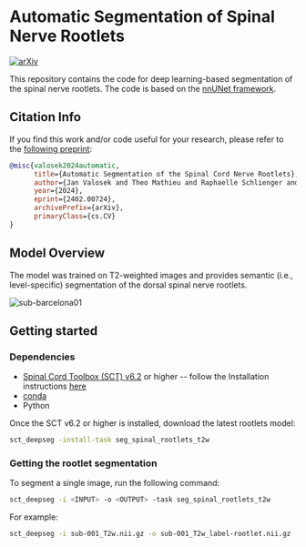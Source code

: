 # Automatic Segmentation of Spinal Nerve Rootlets 

[![arXiv](https://img.shields.io/badge/arXiv-2310.15402-b31b1b.svg)](https://doi.org/10.48550/arXiv.2402.00724)

This repository contains the code for deep learning-based segmentation of the spinal nerve rootlets. 
The code is based on the [nnUNet framework](https://github.com/MIC-DKFZ/nnUNet).

## Citation Info

If you find this work and/or code useful for your research, please refer to the [following preprint](https://doi.org/10.48550/arXiv.2402.00724):

```bibtex
@misc{valosek2024automatic,
      title={Automatic Segmentation of the Spinal Cord Nerve Rootlets}, 
      author={Jan Valosek and Theo Mathieu and Raphaelle Schlienger and Olivia S. Kowalczyk and Julien Cohen-Adad},
      year={2024},
      eprint={2402.00724},
      archivePrefix={arXiv},
      primaryClass={cs.CV}
}
```

## Model Overview

The model was trained on T2-weighted images and provides semantic (i.e., level-specific) segmentation of the dorsal 
spinal nerve rootlets.

![sub-barcelona01](https://github.com/ivadomed/model-spinal-rootlets/assets/39456460/0315228f-a3c5-4aca-80ce-c00fd13a5fc9)

## Getting started

### Dependencies

- [Spinal Cord Toolbox (SCT) v6.2](https://github.com/spinalcordtoolbox/spinalcordtoolbox/releases/tag/6.2) or higher -- follow the Installation instructions [here](https://github.com/spinalcordtoolbox/spinalcordtoolbox?tab=readme-ov-file#installation)
- [conda](https://conda.io/projects/conda/en/latest/user-guide/install/index.html) 
- Python

Once the SCT v6.2 or higher is installed, download the latest rootlets model:

```bash
sct_deepseg -install-task seg_spinal_rootlets_t2w
```

### Getting the rootlet segmentation

To segment a single image, run the following command: 

```bash
sct_deepseg -i <INPUT> -o <OUTPUT> -task seg_spinal_rootlets_t2w
```

For example:

```bash
sct_deepseg -i sub-001_T2w.nii.gz -o sub-001_T2w_label-rootlet.nii.gz -task seg_spinal_rootlets_t2w
```
